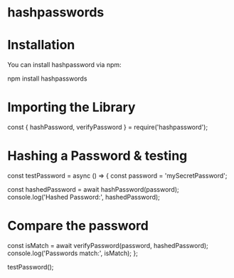 

# hashpasswords

# Installation
You can install hashpassword via npm:

npm  install  hashpasswords

# Importing the Library
const { hashPassword, verifyPassword } = require('hashpassword');


# Hashing a Password & testing

 const testPassword = async () => {
  const password = 'mySecretPassword';

  const hashedPassword = await hashPassword(password);
  console.log('Hashed Password:', hashedPassword);

#  Compare the password
  const isMatch = await verifyPassword(password, hashedPassword);
  console.log('Passwords match:', isMatch);
};

testPassword();







